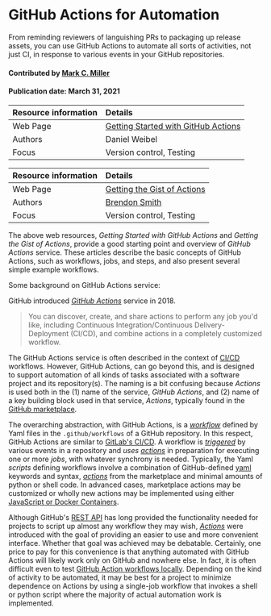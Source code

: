 # GitHub Actions for Automation

<!--deck text start-->
From reminding reviewers of languishing PRs to packaging up release assets,
you can use GitHub Actions to automate all sorts of activities, not just CI,
in response to various events in your GitHub repositories.
<!--deck text end-->

#### Contributed by [Mark C. Miller](https://github.com/markcmiller86)
#### Publication date: March 31, 2021

Resource information | Details 
:--- | :--- 
Web Page | [Getting Started with GitHub Actions](https://itnext.io/getting-started-with-github-actions-fe94167dbc6d)
Authors | Daniel Weibel
Focus | Version control, Testing

Resource information | Details 
:--- | :--- 
Web Page | [Getting the Gist of Actions](https://gist.github.com/br3ndonland/f9c753eb27381f97336aa21b8d932be6)
Authors | [Brendon Smith](https://gist.github.com/br3ndonland)
Focus | Version control, Testing

The above web resources, *Getting Started with GitHub Actions* and *Getting the Gist of Actions*, provide a good starting point and overview of *GitHub Actions* service. These articles describe the basic concepts of GitHub Actions, such as workflows, jobs, and steps, and also present several simple example workflows. 


Some background on GitHub Actions service: 

GitHub introduced [*GitHub Actions*](https://github.com/features/actions) service in 2018.

> You can discover, create, and share actions to perform any job you'd like,
> including Continuous Integration/Continuous Delivery-Deployment (CI/CD), and combine actions in a completely customized workflow.


The GitHub Actions service is often described in the context of [CI/CD](https://en.wikipedia.org/wiki/CI/CD)
workflows. However, GitHub Actions, can go beyond this, and is designed to support automation of all kinds of tasks associated with a software project
and its repository(s). The naming is a bit confusing because *Actions* is used both in the (1) name of the service,
*GitHub Actions*, and (2) name of a key building block used in that service, *Actions*,
typically found in the [GitHub marketplace](https://github.com/marketplace?type=actions).

The overarching abstraction, with GitHub Actions, is a [*workflow*](https://docs.github.com/en/actions/learn-github-actions/introduction-to-github-actions#understanding-the-workflow-file) defined by Yaml files in the `.github/workflows` of a GitHub repository. In this respect, GitHub Actions are similar to [GitLab's CI/CD](https://docs.gitlab.com/ee/ci/). A workflow is
[*triggered*](https://docs.github.com/en/actions/reference/events-that-trigger-workflows)
by various events in a repository and *uses* [*actions*](https://github.com/marketplace?type=actions)
in preparation for executing one or more *jobs*, with whatever synchrony is needed.
Typically, the Yaml *scripts* defining workflows involve a combination of
GitHub-defined [yaml](https://docs.github.com/en/actions/reference/workflow-syntax-for-github-actions)
keywords and syntax,
[*actions*](https://github.com/marketplace?type=actions) from the marketplace
and minimal amounts of python or shell code. In advanced cases, marketplace actions may be
customized or wholly new actions may
be implemented using either [JavaScript or Docker Containers](https://docs.github.com/en/actions/reference).

Although GitHub's [REST API](https://docs.github.com/en/rest/reference) has long
provided the functionality needed for projects to script up almost any workflow they
may wish, [*Actions*](https://docs.github.com/en/actions/reference) were introduced
with the goal of providing an easier to use and more convenient interface. Whether
that goal was achieved may be debatable.  Certainly, one price to pay for this convenience
is that anything automated with GitHub Actions will likely work only on GitHub and
nowhere else. In fact, it is often difficult even to test
[GitHub Action workflows locally](https://github.com/nektos/act). Depending on the kind
of activity to be automated, it may be best for a project to minimize dependence on
Actions by using a single-job workflow that invokes a shell or python script where
the majority of actual automation work is implemented.

<!---
Publish: yes 
Pinned: no
RSS update: 2021-03-29
Topics: testing, revision control
--->

